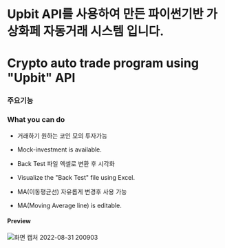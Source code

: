 # Upbit API를 사용하여 만든 파이썬기반 가상화페 자동거래 시스템 입니다.
# Crypto auto trade program using "Upbit" API

### 주요기능
### What you can do
- 거래하기 원하는 코인 모의 투자가능
- Mock-investment is available.
    
- Back Test 파일 엑셀로 변환 후 시각화
- Visualize the "Back Test" file using Excel.
   
- MA(이동평균선) 자유롭게 변경후 사용 가능
- MA(Moving Average line) is editable.
  
#### Preview

![화면 캡처 2022-08-31 200903](https://user-images.githubusercontent.com/93990321/187811286-e71e59ff-3580-41aa-bf0d-a4c5d6518c01.png)
